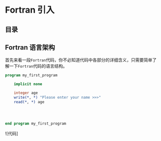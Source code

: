 # Fortran 引入
## 目录
## Fortran 语言架构
首先来看一段`Fortran`代码，你不必知道代码中各部分的详细含义，只需要简单了解一下`Fortran`代码的语言结构。
```fortran
program my_first_program

    implicit none

    integer age
    write(*, *) "Please enter your name >>>"
    read(*, *) age




end program my_first_program

```

![代码]
